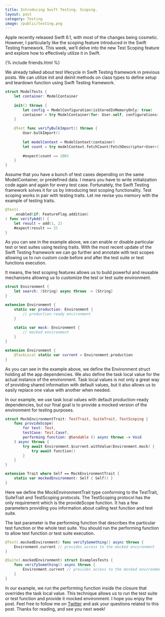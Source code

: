 ```yaml
---
title: Introducing Swift Testing. Scoping.
layout: post
category: Testing
image: /public/testing.png
---
```


Apple recently released Swift 6.1, with most of the changes being cosmetic. However, I particularly like the scoping feature introduced in the Swift Testing framework. This week, we’ll delve into the new Test Scoping feature and explore how to effectively utilize it in Swift.

{% include friends.html %}

We already talked about test lifecycle in Swift Testing framework in previous posts. We can utilize init and deinit methods on class types to define setup and teardown function using Swift Testing framework.

```swift
struct ModelTests {
    let container: ModelContainer
    
    init() throws {
        let config = ModelConfiguration(isStoredInMemoryOnly: true)
        container = try ModelContainer(for: User.self, configurations: config)
    }
    
    @Test func verifyBulkImport() throws {
        User.bulkImport()
        
        let modelContext = ModelContext(container)
        let count = try modelContext.fetchCount(FetchDescriptor<User>())
        
        #expect(count == 100)
    }
}
```

Assume that you have a bunch of test cases depending on the same ModelContainer, or predefined data. I means you have to write initialization code again and again for every test case. Fortunately, the Swift Testing framework solves it for us by introducing test scoping functionality. Test scoping works in pair with testing traits. Let me revise you memory with the example of testing traits.

```swift
@Test(
    .enabled(if: FeatureFlag.addition)
) func verifyAdd() {
    let result = add(1, 2)
    #expect(result == 3)
}
```

As you can see in the example above, we can enable or disable particular test or test suites using testing traits. With the most recent update of the Swift Testing framework we can go further and annotate with test scopes allowing us to run custom code before and after the test suite or test functions execution.

It means, the test scoping features allows us to build powerful and reusable mechanisms allowing us to customize the test or test suite environment.

```swift
struct Environment {
    let search: (String) async throws -> [String]
}

extension Environment {
    static var production: Environment {
        // production-ready environment
    }
    
    static var mock: Environment {
        // mocked environment
    }
}

extension Environment {
    @TaskLocal static var current = Environment.production
}
```

As you can see in the example above, we define the Environment struct holding all the app dependencies. We also define the task local value for the actual instance of the environment. Task local values is not only a great way of providing shared information with default values, but it also allows us to easily replace one value with another when needed.

In our example, we use task local values with default production-ready dependencies, but our final goal is to provide a mocked version of the environment for testing purposes.

```swift
struct MockEnvironmentTrait: TestTrait, SuiteTrait, TestScoping {
    func provideScope(
        for test: Test,
        testCase: Test.Case?,
        performing function: @Sendable () async throws -> Void
    ) async throws {
        try await Environment.$current.withValue(Environment.mock) {
            try await function()
        }
    }
}

extension Trait where Self == MockEnvironmentTrait {
    static var mockedEnvironment: Self { Self() }
}
```

Here we define the MockEnvironmentTrait type conforming to the TestTrait, SuiteTrait and TestScoping protocols. The TestScoping protocol has the only requirement which is the provideScope function. It has a few parameters providing you information about calling test function and test suite.

The last parameter is the performing function that describes the particular test function or the whole test suite. You should run the performing function to allow test function or test suite execution.

```swift
@Test(.mockedEnvironment) func verifySomething() async throws {
    Environment.current // provides access to the mocked environment
}

@Suite(.mockedEnvironment) struct ExamplesTests {
    func verifySomething() async throws {
        Environment.current // provides access to the mocked environment
    }
}
```

In our example, we run the performing function inside the closure that overrides the task local value. This technique allows us to run the test suite or test function and provide it mocked environment. I hope you enjoy the post. Feel free to follow me on [Twitter](https://twitter.com/mecid) and ask your questions related to this post. Thanks for reading, and see you next week!
